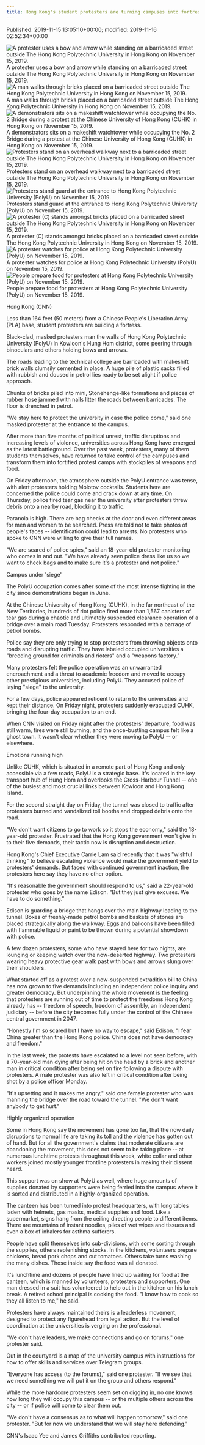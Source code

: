 ```yaml
---
title: Hong Kong's student protesters are turning campuses into fortresses 
---
```


Published: 2019-11-15 13:05:10+00:00; modified: 2019-11-16 02:52:34+00:00

![A protester uses a bow and arrow while standing on a barricaded street outside The Hong Kong Polytechnic University in Hong Kong on November 15, 2019. ](../_img_cnn/191115203739-hong-kong-polyu-1115-05.jpg)
A protester uses a bow and arrow while standing on a barricaded street outside The Hong Kong Polytechnic University in Hong Kong on November 15, 2019. 
![A man walks through bricks placed on a barricaded street outside The Hong Kong Polytechnic University in Hong Kong on November 15, 2019. ](../_img_cnn/191115203738-hong-kong-polyu-1115-04.jpg)
A man walks through bricks placed on a barricaded street outside The Hong Kong Polytechnic University in Hong Kong on November 15, 2019. 
![A demonstrators sits on a makeshift watchtower while occupying the No. 2 Bridge during a protest at the Chinese University of Hong Kong (CUHK) in Hong Kong on November 15, 2019. ](../_img_cnn/191115210155-hong-kong-chinese-university-1115.jpg)
A demonstrators sits on a makeshift watchtower while occupying the No. 2 Bridge during a protest at the Chinese University of Hong Kong (CUHK) in Hong Kong on November 15, 2019. 
![Protesters stand on an overhead walkway next to a barricaded street outside The Hong Kong Polytechnic University in Hong Kong on November 15, 2019. ](../_img_cnn/191115203738-hong-kong-polyu-1115-03.jpg)
Protesters stand on an overhead walkway next to a barricaded street outside The Hong Kong Polytechnic University in Hong Kong on November 15, 2019. 
![Protesters stand guard at the entrance to Hong Kong Polytechnic University (PolyU) on November 15, 2019. ](../_img_cnn/191116094728-protester-polyu.jpeg)
Protesters stand guard at the entrance to Hong Kong Polytechnic University (PolyU) on November 15, 2019. 
![A protester (C) stands amongst bricks placed on a barricaded street outside The Hong Kong Polytechnic University in Hong Kong on November 15, 2019. ](../_img_cnn/191115203735-hong-kong-polyu-1115-02.jpg)
A protester (C) stands amongst bricks placed on a barricaded street outside The Hong Kong Polytechnic University in Hong Kong on November 15, 2019. 
![A protester watches for police at Hong Kong Polytechnic University (PolyU) on November 15, 2019. ](../_img_cnn/191116101638-protester-polyu-3.jpeg)
A protester watches for police at Hong Kong Polytechnic University (PolyU) on November 15, 2019. 
![People prepare food for protesters at Hong Kong Polytechnic University (PolyU) on November 15, 2019. ](../_img_cnn/191116101656-protester-polyu-2.jpeg)
People prepare food for protesters at Hong Kong Polytechnic University (PolyU) on November 15, 2019. 

Hong Kong (CNN)

Less than 164 feet (50 meters) from a Chinese People's Liberation Army (PLA) base, student protesters are building a fortress.

Black-clad, masked protesters man the walls of Hong Kong Polytechnic University (PolyU) in Kowloon's Hung Hom district, some peering through binoculars and others holding bows and arrows.

The roads leading to the technical college are barricaded with makeshift brick walls clumsily cemented in place. A huge pile of plastic sacks filled with rubbish and doused in petrol lies ready to be set alight if police approach. 

Chunks of bricks piled into mini, Stonehenge-like formations and pieces of rubber hose jammed with nails litter the roads between barricades. The floor is drenched in petrol. 

"We stay here to protect the university in case the police come," said one masked protester at the entrance to the campus.  

After more than five months of political unrest, traffic disruptions and increasing levels of violence, universities across Hong Kong have emerged as the latest battleground. Over the past week, protesters, many of them students themselves, have returned to take control of the campuses and transform them into fortified protest camps with stockpiles of weapons and food. 

On Friday afternoon, the atmosphere outside the PolyU entrance was tense, with alert protesters holding Molotov cocktails. Students here are concerned the police could come and crack down at any time. On Thursday, police fired tear gas near the university after protesters threw debris onto a nearby road, blocking it to traffic. 

Paranoia is high. There are bag checks at the door and even different areas for men and women to be searched. Press are told not to take photos of people's faces -- identification could lead to arrests. No protesters who spoke to CNN were willing to give their full names. 

"We are scared of police spies," said an 18-year-old protester monitoring who comes in and out. "We have already seen police dress like us so we want to check bags and to make sure it's a protester and not police."

Campus under 'siege'

The PolyU occupation comes after some of the most intense fighting in the city since demonstrations began in June.  

At the Chinese University of Hong Kong (CUHK), in the far northeast of the New Territories, hundreds of riot police fired more than 1,567 canisters of tear gas during a chaotic and ultimately suspended clearance operation of a bridge over a main road Tuesday. Protesters responded with a barrage of petrol bombs.

Police say they are only trying to stop protesters from throwing objects onto roads and disrupting traffic. They have labeled occupied universities a "breeding ground for criminals and rioters" and a "weapons factory." 

Many protesters felt the police operation was an unwarranted encroachment and a threat to academic freedom and moved to occupy other prestigious universities, including PolyU. They accused police of laying "siege" to the university.

For a few days, police appeared reticent to return to the universities and kept their distance. On Friday night, protesters suddenly evacuated CUHK, bringing the four-day occupation to an end. 

When CNN visited on Friday night after the protesters' departure, food was still warm, fires were still burning, and the once-bustling campus felt like a ghost town. It wasn't clear whether they were moving to PolyU -- or elsewhere. 

Emotions running high

Unlike CUHK, which is situated in a remote part of Hong Kong and only accessible via a few roads, PolyU is a strategic base. It's located in the key transport hub of Hung Hom and overlooks the Cross-Harbour Tunnel -- one of the busiest and most crucial links between Kowloon and Hong Kong Island. 

For the second straight day on Friday, the tunnel was closed to traffic after protesters burned and vandalized toll booths and dropped debris onto the road. 

"We don't want citizens to go to work so it stops the economy," said the 18-year-old protester. Frustrated that the Hong Kong government won't give in to their five demands, their tactic now is disruption and destruction. 

Hong Kong's Chief Executive Carrie Lam said recently that it was "wishful thinking" to believe escalating violence would make the government yield to protesters' demands. But faced with continued government inaction, the protesters here say they have no other option.

"It's reasonable the government should respond to us," said a 22-year-old protester who goes by the name Edison. "But they just give excuses. We have to do something."

Edison is guarding a bridge that hangs over the main highway leading to the tunnel. Boxes of freshly-made petrol bombs and baskets of stones are placed strategically along the walkway. Eggs and balloons have been filled with flammable liquid or paint to be thrown during a potential showdown with police. 

A few dozen protesters, some who have stayed here for two nights, are lounging or keeping watch over the now-deserted highway. Two protesters wearing heavy protective gear walk past with bows and arrows slung over their shoulders.

What started off as a protest over a now-suspended extradition bill to China has now grown to five demands including an independent police inquiry and greater democracy. But underpinning the whole movement is the feeling that protesters are running out of time to protect the freedoms Hong Kong already has -- freedom of speech, freedom of assembly, an independent judiciary -- before the city becomes fully under the control of the Chinese central government in 2047.  

"Honestly I'm so scared but I have no way to escape," said Edison. "I fear China greater than the Hong Kong police. China does not have democracy and freedom."

In the last week, the protests have escalated to a level not seen before, with a 70-year-old man dying after being hit on the head by a brick and another man in critical condition after being set on fire following a dispute with protesters. A male protester was also left in critical condition after being shot by a police officer Monday. 

"It's upsetting and it makes me angry," said one female protester who was manning the bridge over the road toward the tunnel. "We don't want anybody to get hurt."

Highly organized operation

Some in Hong Kong say the movement has gone too far, that the now daily disruptions to normal life are taking its toll and the violence has gotten out of hand. But for all the government's claims that moderate citizens are abandoning the movement, this does not seem to be taking place -- at numerous lunchtime protests throughout this week, white collar and other workers joined mostly younger frontline protesters in making their dissent heard. 

This support was on show at PolyU as well, where huge amounts of supplies donated by supporters were being ferried into the campus where it is sorted and distributed in a highly-organized operation.

The canteen has been turned into protest headquarters, with long tables laden with helmets, gas masks, medical supplies and food. Like a supermarket, signs hang from the ceiling directing people to different items. There are mountains of instant noodles, piles of wet wipes and tissues and even a box of inhalers for asthma sufferers.

People have split themselves into sub-divisions, with some sorting through the supplies, others replenishing stocks. In the kitchens, volunteers prepare chickens, bread pork chops and cut tomatoes. Others take turns washing the many dishes. Those inside say the food was all donated. 

It's lunchtime and dozens of people have lined up waiting for food at the canteen, which is manned by volunteers, protesters and supporters. One man dressed in a suit has volunteered to help out in the kitchen on his lunch break. A retired school principal is cooking the food. "I know how to cook so they all listen to me," he said.

Protesters have always maintained theirs is a leaderless movement, designed to protect any figurehead from legal action. But the level of coordination at the universities is verging on the professional. 

"We don't have leaders, we make connections and go on forums," one protester said.

Out in the courtyard is a map of the university campus with instructions for how to offer skills and services over Telegram groups. 

"Everyone has access (to the forums)," said one protester. "If we see that we need something we will put it on the group and others respond."

While the more hardcore protesters seem set on digging in, no one knows how long they will occupy this campus -- or the multiple others across the city -- or if police will come to clear them out. 

"We don't have a consensus as to what will happen tomorrow," said one protester. "But for now we understand that we will stay here defending." 

CNN's Isaac Yee and James Griffiths contributed reporting.